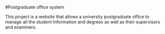 #Postgraduate office system

This project is a website that allows a university postgraduate office to manage all the student Information and degrees as well as their supervisors and examiners.
